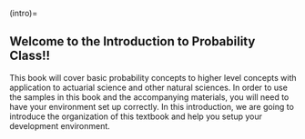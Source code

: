 (intro)=
## Welcome to the Introduction to Probability Class!!
This book will cover basic probability concepts to higher level concepts with application to actuarial science and other natural sciences. In order to use the samples in this book and the accompanying materials, you will need to have your environment set up correctly.
In this introduction, we are going to introduce the organization of this textbook and help you setup your development environment.
